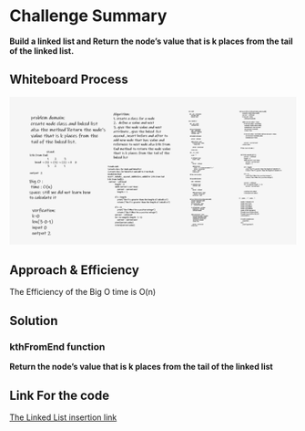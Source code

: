 # Challenge Summary
**Build a linked list and Return the node’s value that is k places from the tail of the linked list.**

## Whiteboard Process
![code7](linked-list-kth.PNG)

## Approach & Efficiency

The Efficiency of the Big O time is O(n)

## Solution

### kthFromEnd function

**Return the node’s value that is k places from the tail of the linked list**


## Link For the code
 [The Linked List insertion link](python/code_challenges/linked_list/linked_list.py)
